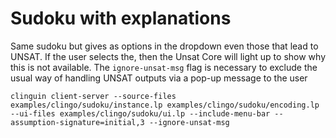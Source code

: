 # Sudoku with explanations

Same sudoku but gives as options in the dropdown even those that lead to UNSAT.
If the user selects the, then the Unsat Core will light up to show why this is not available.
The `ignore-unsat-msg` flag is necessary to exclude the usual way of handling UNSAT outputs via a pop-up message to the user


```shell
clinguin client-server --source-files examples/clingo/sudoku/instance.lp examples/clingo/sudoku/encoding.lp --ui-files examples/clingo/sudoku/ui.lp --include-menu-bar --assumption-signature=initial,3 --ignore-unsat-msg
```
